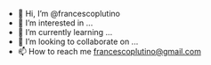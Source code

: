 - 👋 Hi, I’m @francescoplutino
- 👀 I’m interested in ...
- 🌱 I’m currently learning ...
- 💞️ I’m looking to collaborate on ...
- 📫 How to reach me francescoplutino@gmail.com

<!---
francescoplutino/francescoplutino is a ✨ special ✨ repository because its `README.md` (this file) appears on your GitHub profile.
You can click the Preview link to take a look at your changes.
--->
